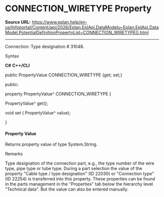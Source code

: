 # CONNECTION_WIRETYPE Property

**Source URL:** https://www.eplan.help/en-us/Infoportal/Content/api/2026/Eplan.EplApi.DataModelu~Eplan.EplApi.DataModel.PotentialDefinitionPropertyList~CONNECTION_WIRETYPE().html

---

Connection: Type designation # 31048.

Syntax

**C#**
**C++/CLI**


public PropertyValue CONNECTION_WIRETYPE {get; set;}

public:

property PropertyValue^ CONNECTION_WIRETYPE {

   PropertyValue^ get();

   void set (    PropertyValue^ value);

}


#### Property Value

Returns property value of type System.String.

Remarks

Type designation of the connection part, e.g., the type number of the wire type, pipe type or tube type. During a part selection the value of the property "Cable type / type designation" (ID 22030) or "Connection type" (ID 22254) is transferred into this property. These properties can be found in the parts management in the "Properties" tab below the hierarchy level "Technical data". But the value can also be entered manually.
